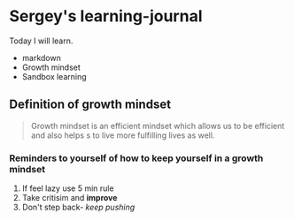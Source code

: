 # Sergey's learning-journal

Today I will learn.
 - markdown
 - Growth mindset
 - Sandbox learning


## Definition of growth mindset
>  Growth mindset is an efficient mindset which allows us to be efficient and also helps s to live more fulfilling lives as well.

### Reminders to yourself of how to keep yourself in a growth mindset

1. If feel lazy use 5 min rule 
2. Take critisim and **improve**
3. Don't step back- *keep pushing*
